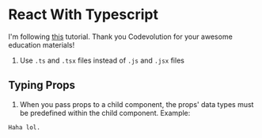 # React With Typescript

I'm following [this](https://youtube.com/playlist?list=PLC3y8-rFHvwi1AXijGTKM0BKtHzVC-LSK) tutorial. Thank you Codevolution for your awesome education materials!

1. Use `.ts` and `.tsx` files instead of `.js` and `.jsx` files

## Typing Props

1. When you pass props to a child component, the props' data types must be predefined within the child component. Example:

```
Haha lol.
```
